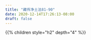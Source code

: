 ```yaml
---
title: "藏传净土法81-90"
date: 2020-12-14T17:26:13-08:00
draft: false
---
```


{{% children style="h2" depth="4" %}}
